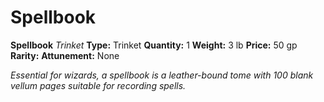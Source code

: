 # Spellbook

**Spellbook**
_Trinket_
**Type:** Trinket
**Quantity:** 1
**Weight:** 3 lb
**Price:** 50 gp
**Rarity:** 
**Attunement:** None

*Essential for wizards, a spellbook is a leather-bound tome with 100 blank vellum pages suitable for recording spells.*